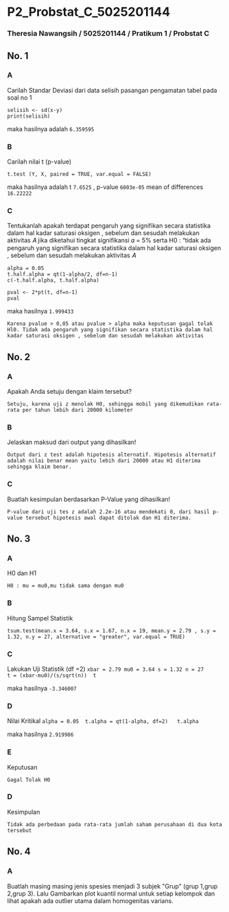 # P2_Probstat_C_5025201144
### Theresia Nawangsih / 5025201144 / Pratikum 1 / Probstat C


## No. 1
### A
Carilah Standar Deviasi dari data selisih pasangan pengamatan tabel pada soal no 1
```
selisih <- sd(x-y)
print(selisih)
```
maka hasilnya adalah `6.359595`

### B
Carilah nilai t (p-value)
```
t.test (Y, X, paired = TRUE, var.equal = FALSE)
```
maka hasilnya adalah 
t `7.6525` ,  p-value `6003e-05`
mean of differences `16.22222`

### C
Tentukanlah apakah terdapat pengaruh yang signifikan secara statistika dalam hal kadar saturasi oksigen , sebelum dan sesudah melakukan aktivitas 𝐴 jika diketahui tingkat signifikansi 𝛼 = 5% serta H0 : “tidak ada pengaruh yang signifikan secara statistika dalam hal kadar saturasi oksigen , sebelum dan sesudah melakukan aktivitas 𝐴
```
alpha = 0.05 
t.half.alpha = qt(1-alpha/2, df=n-1) 
c(-t.half.alpha, t.half.alpha)

pval <- 2*pt(t, df=n-1)
pval
```
maka hasilnya `1.999433`

` Karena pvalue > 0,05 atau pvalue > alpha maka keputusan gagal tolak Hl0. Tidak ada pengaruh yang signifikan secara statistika dalam hal kadar saturasi oksigen , sebelum dan sesudah melakukan aktivitas `

## No. 2
### A
Apakah Anda setuju dengan klaim tersebut?

`Setuju, karena uji z menolak H0, sehingga mobil yang dikemudikan rata-rata per tahun lebih dari 20000 kilometer`

### B
Jelaskan maksud dari output yang dihasilkan!

`Output dari z test adalah hipotesis alternatif. Hipotesis alternatif adalah nilai benar mean yaitu lebih dari 20000 atau H1 diterima sehingga klaim benar.`

### C
Buatlah kesimpulan berdasarkan P-Value yang dihasilkan!

`P-value dari uji tes z adalah 2.2e-16 atau mendekati 0, dari hasil p-value tersebut hipotesis awal dapat ditolak dan H1 diterima.`

## No. 3
### A
H0 dan H1

` H0 : mu = mu0,mu tidak sama dengan mu0 `

### B
Hitung Sampel Statistik

`tsum.test(mean.x = 3.64, s.x = 1.67, n.x = 19, mean.y = 2.79 , s.y = 1.32, n.y = 27, alternative = "greater", var.equal = TRUE)`

### C
Lakukan Uji Statistik (df =2)
`xbar = 2.79
mu0 = 3.64
s = 1.32
n = 27              
t = (xbar-mu0)/(s/sqrt(n)) 
t`

maka hasilnya `-3.346007`

### D
Nilai Kritikal
`alpha = 0.05 
t.alpha = qt(1-alpha, df=2)  
t.alpha`

maka hasilnya `2.919986`

### E
Keputusan

`Gagal Tolak H0`

### D
Kesimpulan

`Tidak ada perbedaan pada rata-rata jumlah saham perusahaan di dua kota tersebut`


## No. 4
### A
Buatlah masing masing jenis spesies menjadi 3 subjek "Grup" (grup 1,grup 2,grup 3). Lalu Gambarkan plot kuantil normal untuk setiap kelompok dan lihat apakah ada outlier utama dalam homogenitas varians.





